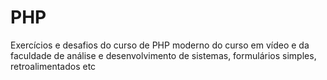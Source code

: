 <h1>PHP</h1>
<p>Exercícios e desafios do curso de PHP moderno do curso em vídeo e da faculdade de análise e desenvolvimento de sistemas, formulários simples, retroalimentados etc</p>
